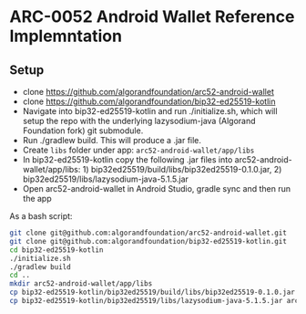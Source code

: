 # ARC-0052 Android Wallet Reference Implemntation

## Setup

- clone https://github.com/algorandfoundation/arc52-android-wallet
- clone https://github.com/algorandfoundation/bip32-ed25519-kotlin
- Navigate into bip32-ed25519-kotlin and run ./initialize.sh, which will setup the repo with the underlying lazysodium-java (Algorand Foundation fork) git submodule.
- Run ./gradlew build. This will produce a .jar file.
- Create `libs` folder under app: `arc52-android-wallet/app/libs`
- In bip32-ed25519-kotlin copy the following .jar files into arc52-android-wallet/app/libs: 1) bip32ed25519/build/libs/bip32ed25519-0.1.0.jar, 2) bip32ed25519/libs/lazysodium-java-5.1.5.jar
- Open arc52-android-wallet in Android Studio, gradle sync and then run the app

As a bash script:

```bash
git clone git@github.com:algorandfoundation/arc52-android-wallet.git
git clone git@github.com:algorandfoundation/bip32-ed25519-kotlin.git
cd bip32-ed25519-kotlin
./initialize.sh
./gradlew build
cd ..
mkdir arc52-android-wallet/app/libs
cp bip32-ed25519-kotlin/bip32ed25519/build/libs/bip32ed25519-0.1.0.jar arc52-android-wallet/app/libs/
cp bip32-ed25519-kotlin/bip32ed25519/libs/lazysodium-java-5.1.5.jar arc52-android-wallet/app/libs/
```
